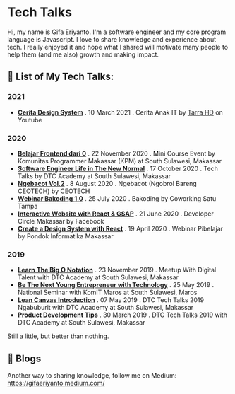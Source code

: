 # Tech Talks

Hi, my name is Gifa Eriyanto. I'm a software engineer and my core program language is Javascript. I love to share knowledge and experience about tech. I really enjoyed it and hope what I shared will motivate many people to help them (and me also) growth and making impact.

## 🎤 List of My Tech Talks:

### 2021
- [**Cerita Design System**](https://youtu.be/o3NKZbEmnbk) . 10 March 2021 . Cerita Anak IT by [Tarra HD](https://www.youtube.com/channel/UCHytnWiBX7VVl2Iov0HjEuQ) on Youtube

### 2020
- [**Belajar Frontend dari 0**](https://www.instagram.com/p/CH5TbLRJbx-/) . 22 November 2020 . Mini Course Event by Komunitas Programmer Makassar (KPM) at South Sulawesi, Makassar
- [**Software Engineer Life in The New Normal**](https://www.instagram.com/p/CGWqyZ5pX4a/) . 17 October 2020 . Tech Talks by DTC Academy at South Sulawesi, Makassar
- [**Ngebacot Vol.2**](https://ibb.co/LtSyMfV) . 8 August 2020 . Ngebacot (Ngobrol Bareng CEOTECH) by CEOTECH
- [**Webinar Bakoding 1.0**](https://www.youtube.com/watch?v=5KiFy7agu_k&list=PLNaNl0ZMJ0_82ff8GMTpO9i7zX3tjhqLi&index=3&t=0s) . 25 July 2020 . Bakoding by Coworking Satu Tampa
- [**Interactive Website with React & GSAP**](https://web.facebook.com/muh.aryandi.37/videos/3473608725992321) . 21 June 2020 . Developer Circle Makassar by Facebook
- [**Create a Design System with React**](https://web.facebook.com/photo?fbid=634762217084998&set=a.176459342915290) . 19 April 2020 . Webinar Pibelajar by Pondok Informatika Makassar

### 2019
- [**Learn The Big O Notation**](https://www.facebook.com/photo?fbid=595455664531779&set=a.368483277229020) . 23 November 2019 . Meetup With Digital Talent with DTC Academy at South Sulawesi, Makassar
- [**Be The Next Young Entrepreneur with Technology**](https://www.facebook.com/photo?fbid=494257491318264&set=a.378928712851143) . 25 May 2019 . National Seminar with KomIT Maros at South Sulawesi, Maros
- [**Lean Canvas Introduction**](https://www.facebook.com/photo?fbid=459984294745584&set=a.368483277229020) . 07 May 2019 . DTC Tech Talks 2019 Ngabuburit with DTC Academy at South Sulawesi, Makassar
- [**Product Development Tips**](https://www.facebook.com/photo/?fbid=439450480132299&set=a.368483277229020) . 30 March 2019 . DTC Tech Talks 2019 with DTC Academy at South Sulawesi, Makassar

Still a little, but better than nothing.

## 📝 Blogs 
Another way to sharing knowledge, follow me on Medium:
https://gifaeriyanto.medium.com/
